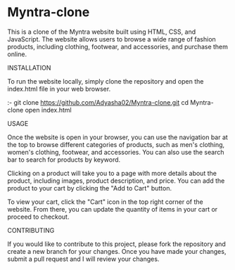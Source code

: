 # Myntra-clone


This is a clone of the Myntra website built using HTML, CSS, and JavaScript.
The website allows users to browse a wide range of fashion products, including clothing, footwear, and accessories, and purchase them online.



INSTALLATION 

To run the website locally, simply clone the repository and open the index.html file in your web browser.

:- git clone https://github.com/Adyasha02/Myntra-clone.git
   cd Myntra-clone
   open index.html
   
USAGE 

Once the website is open in your browser, you can use the navigation bar at the top to browse different categories of products, such as men's clothing, women's clothing, footwear, and accessories. You can also use the search bar to search for products by keyword.

Clicking on a product will take you to a page with more details about the product, including images, product description, and price. You can add the product to your cart by clicking the "Add to Cart" button.

To view your cart, click the "Cart" icon in the top right corner of the website. From there, you can update the quantity of items in your cart or proceed to checkout.

CONTRIBUTING 

If you would like to contribute to this project, please fork the repository and create a new branch for your changes. Once you have made your changes, submit a pull request and I will review your changes.

